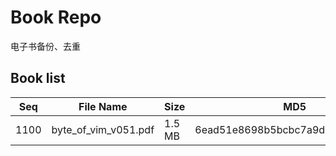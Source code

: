 Book Repo
=========

电子书备份、去重

Book list
---------

| Seq | File Name | Size | MD5 |
| --- | --------- | ---- | --- |
| 1100 | byte_of_vim_v051.pdf | 1.5 MB | 6ead51e8698b5bcbc7a9d9583b451c4c | 
